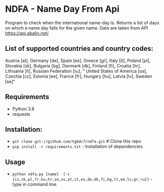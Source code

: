# NDFA - Name Day From Api
Program to check when the international name-day is. 
Returns a list of days on which a name day falls for the given name.
Data are taken from API https://api.abalin.net/

## List of supported countries and country codes:
Austria [at], Germany [de], Spain [es], Greece [gr], Italy [it], Poland [pl], Slovakia [sk],
Bulgaria [bg], Denmark [dk], Finland [fi], Croatia [hr], Lithuania [lt], Russian Federation [ru], "
United States of America [us], Czechia [cz], Estonia [ee],  France [fr], Hungary [hu], Latvia [lv], Sweden [se]"

## Requirements
- Python 3.8
- requests

## Installation:
- `git clone git://github.com/tgbdc7/ndfa.git` # Clone this repo
- `pip install -r requirements.txt` - Installation of dependencies

## Usage
- `python ndfa.py [name]  [-c {cz,sk,pl,fr,hu,hr,se,us,at,it,es,de,dk,fi,bg,lt,ee,lv,gr,ru}]` - type in command line.



